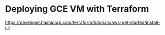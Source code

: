 # Deploying GCE VM with Terraform
https://developer.hashicorp.com/terraform/tutorials/aws-get-started/install-cli

